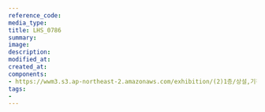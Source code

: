 ```yaml
---
reference_code:
media_type:
title: LHS_0786
summary:
image:
description:
modified_at:
created_at:
components:
- https://wwm3.s3.ap-northeast-2.amazonaws.com/exhibition/(2)1층/상설,기획전시관/LHS_0786.jpg
tags:
-
---
```

